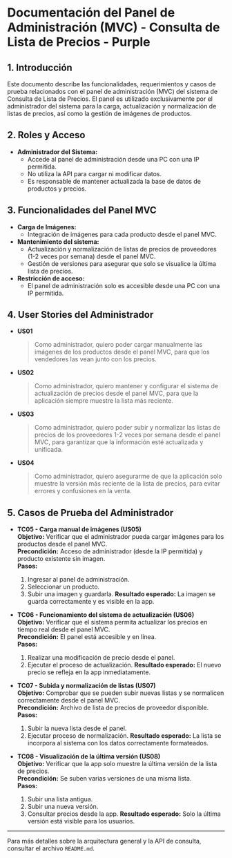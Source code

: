 # Documentación del Panel de Administración (MVC) - Consulta de Lista de Precios - Purple

## 1. Introducción

Este documento describe las funcionalidades, requerimientos y casos de prueba relacionados con el panel de administración (MVC) del sistema de Consulta de Lista de Precios. El panel es utilizado exclusivamente por el administrador del sistema para la carga, actualización y normalización de listas de precios, así como la gestión de imágenes de productos.

## 2. Roles y Acceso

- **Administrador del Sistema:**
  - Accede al panel de administración desde una PC con una IP permitida.
  - No utiliza la API para cargar ni modificar datos.
  - Es responsable de mantener actualizada la base de datos de productos y precios.

## 3. Funcionalidades del Panel MVC

- **Carga de Imágenes:**
  - Integración de imágenes para cada producto desde el panel MVC.
- **Mantenimiento del sistema:**
  - Actualización y normalización de listas de precios de proveedores (1-2 veces por semana) desde el panel MVC.
  - Gestión de versiones para asegurar que solo se visualice la última lista de precios.
- **Restricción de acceso:**
  - El panel de administración solo es accesible desde una PC con una IP permitida.

## 4. User Stories del Administrador

- **US01**
  > Como administrador, quiero poder cargar manualmente las imágenes de los productos desde el panel MVC, para que los vendedores las vean junto con los precios.

- **US02**
  > Como administrador, quiero mantener y configurar el sistema de actualización de precios desde el panel MVC, para que la aplicación siempre muestre la lista más reciente.

- **US03**
  > Como administrador, quiero poder subir y normalizar las listas de precios de los proveedores 1-2 veces por semana desde el panel MVC, para garantizar que la información esté actualizada y unificada.

- **US04**
  > Como administrador, quiero asegurarme de que la aplicación solo muestre la versión más reciente de la lista de precios, para evitar errores y confusiones en la venta.

## 5. Casos de Prueba del Administrador

- **TC05 - Carga manual de imágenes (US05)**  
  **Objetivo:** Verificar que el administrador pueda cargar imágenes para los productos desde el panel MVC.  
  **Precondición:** Acceso de administrador (desde la IP permitida) y producto existente sin imagen.  
  **Pasos:**
  1. Ingresar al panel de administración.
  2. Seleccionar un producto.
  3. Subir una imagen y guardarla.
  **Resultado esperado:** La imagen se guarda correctamente y es visible en la app.

- **TC06 - Funcionamiento del sistema de actualización (US06)**  
  **Objetivo:** Verificar que el sistema permita actualizar los precios en tiempo real desde el panel MVC.  
  **Precondición:** El panel está accesible y en línea.  
  **Pasos:**
  1. Realizar una modificación de precio desde el panel.
  2. Ejecutar el proceso de actualización.
  **Resultado esperado:** El nuevo precio se refleja en la app inmediatamente.

- **TC07 - Subida y normalización de listas (US07)**  
  **Objetivo:** Comprobar que se pueden subir nuevas listas y se normalicen correctamente desde el panel MVC.  
  **Precondición:** Archivo de lista de precios de proveedor disponible.  
  **Pasos:**
  1. Subir la nueva lista desde el panel.
  2. Ejecutar proceso de normalización.
  **Resultado esperado:** La lista se incorpora al sistema con los datos correctamente formateados.

- **TC08 - Visualización de la última versión (US08)**  
  **Objetivo:** Verificar que la app solo muestre la última versión de la lista de precios.  
  **Precondición:** Se suben varias versiones de una misma lista.  
  **Pasos:**
  1. Subir una lista antigua.
  2. Subir una nueva versión.
  3. Consultar precios desde la app.
  **Resultado esperado:** Solo la última versión está visible para los usuarios.

---

Para más detalles sobre la arquitectura general y la API de consulta, consultar el archivo `README.md`. 